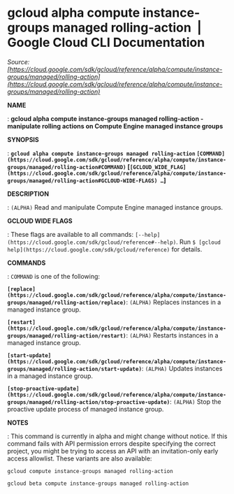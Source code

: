 # gcloud alpha compute instance-groups managed rolling-action  |  Google Cloud CLI Documentation

*Source: [https://cloud.google.com/sdk/gcloud/reference/alpha/compute/instance-groups/managed/rolling-action](https://cloud.google.com/sdk/gcloud/reference/alpha/compute/instance-groups/managed/rolling-action)*

**NAME**

: **gcloud alpha compute instance-groups managed rolling-action - manipulate rolling actions on Compute Engine managed instance groups**

**SYNOPSIS**

: **`gcloud alpha compute instance-groups managed rolling-action` `[COMMAND](https://cloud.google.com/sdk/gcloud/reference/alpha/compute/instance-groups/managed/rolling-action#COMMAND)` [`[GCLOUD_WIDE_FLAG](https://cloud.google.com/sdk/gcloud/reference/alpha/compute/instance-groups/managed/rolling-action#GCLOUD-WIDE-FLAGS) …`]**

**DESCRIPTION**

: `(ALPHA)` Read and manipulate Compute Engine managed instance groups.

**GCLOUD WIDE FLAGS**

: These flags are available to all commands: `[--help](https://cloud.google.com/sdk/gcloud/reference#--help)`.
Run `$ [gcloud help](https://cloud.google.com/sdk/gcloud/reference)` for details.

**COMMANDS**

: ``COMMAND`` is one of the following:

**`[replace](https://cloud.google.com/sdk/gcloud/reference/alpha/compute/instance-groups/managed/rolling-action/replace)`**:
`(ALPHA)` Replaces instances in a managed instance group.

**`[restart](https://cloud.google.com/sdk/gcloud/reference/alpha/compute/instance-groups/managed/rolling-action/restart)`**:
`(ALPHA)` Restarts instances in a managed instance group.

**`[start-update](https://cloud.google.com/sdk/gcloud/reference/alpha/compute/instance-groups/managed/rolling-action/start-update)`**:
`(ALPHA)` Updates instances in a managed instance group.

**`[stop-proactive-update](https://cloud.google.com/sdk/gcloud/reference/alpha/compute/instance-groups/managed/rolling-action/stop-proactive-update)`**:
`(ALPHA)` Stop the proactive update process of managed instance
group.

**NOTES**

: This command is currently in alpha and might change without notice. If this
command fails with API permission errors despite specifying the correct project,
you might be trying to access an API with an invitation-only early access
allowlist. These variants are also available:

```
gcloud compute instance-groups managed rolling-action
```

```
gcloud beta compute instance-groups managed rolling-action
```